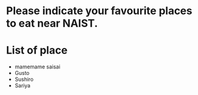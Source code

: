 # Please indicate your favourite places to eat near NAIST.

# List of place
- mamemame saisai
- Gusto
- Sushiro
- Sariya
